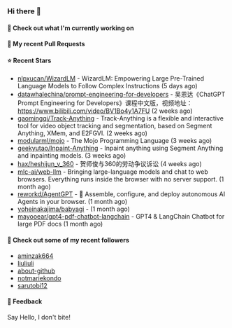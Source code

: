 ### Hi there 👋

#### 👷 Check out what I'm currently working on

#### 🔨 My recent Pull Requests


#### ⭐ Recent Stars

- [nlpxucan/WizardLM](https://github.com/nlpxucan/WizardLM) - WizardLM: Empowering Large Pre-Trained Language Models to Follow Complex Instructions (5 days ago)
- [datawhalechina/prompt-engineering-for-developers](https://github.com/datawhalechina/prompt-engineering-for-developers) - 吴恩达《ChatGPT Prompt Engineering for Developers》课程中文版，视频地址：https://www.bilibili.com/video/BV1Bo4y1A7FU (2 weeks ago)
- [gaomingqi/Track-Anything](https://github.com/gaomingqi/Track-Anything) - Track-Anything is a flexible and interactive tool for video object tracking and segmentation, based on Segment Anything, XMem, and E2FGVI. (2 weeks ago)
- [modularml/mojo](https://github.com/modularml/mojo) - The Mojo Programming Language (3 weeks ago)
- [geekyutao/Inpaint-Anything](https://github.com/geekyutao/Inpaint-Anything) - Inpaint anything using Segment Anything and inpainting models. (3 weeks ago)
- [hax/heshijun_v_360](https://github.com/hax/heshijun_v_360) - 贺师俊与360的劳动争议诉讼 (4 weeks ago)
- [mlc-ai/web-llm](https://github.com/mlc-ai/web-llm) - Bringing large-language models and chat to web browsers. Everything runs inside the browser with no server support. (1 month ago)
- [reworkd/AgentGPT](https://github.com/reworkd/AgentGPT) - 🤖 Assemble, configure, and deploy autonomous AI Agents in your browser. (1 month ago)
- [yoheinakajima/babyagi](https://github.com/yoheinakajima/babyagi) -  (1 month ago)
- [mayooear/gpt4-pdf-chatbot-langchain](https://github.com/mayooear/gpt4-pdf-chatbot-langchain) - GPT4 &amp; LangChain Chatbot for large PDF docs (1 month ago)

#### 👯 Check out some of my recent followers

- [aminzak664](https://github.com/aminzak664)
- [liuliuli](https://github.com/liuliuli)
- [about-github](https://github.com/about-github)
- [notmariekondo](https://github.com/notmariekondo)
- [sarutobi12](https://github.com/sarutobi12)

#### 💬 Feedback

Say Hello, I don't bite!